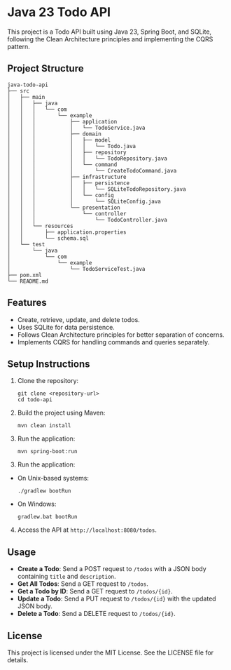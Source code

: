 # Java 23 Todo API

This project is a Todo API built using Java 23, Spring Boot, and SQLite, following the Clean Architecture principles and implementing the CQRS pattern.

## Project Structure

```
java-todo-api
├── src
│   ├── main
│   │   ├── java
│   │   │   └── com
│   │   │       └── example
│   │   │           ├── application
│   │   │           │   └── TodoService.java
│   │   │           ├── domain
│   │   │           │   ├── model
│   │   │           │   │   └── Todo.java
│   │   │           │   ├── repository
│   │   │           │   │   └── TodoRepository.java
│   │   │           │   └── command
│   │   │           │       └── CreateTodoCommand.java
│   │   │           ├── infrastructure
│   │   │           │   ├── persistence
│   │   │           │   │   └── SQLiteTodoRepository.java
│   │   │           │   └── config
│   │   │           │       └── SQLiteConfig.java
│   │   │           └── presentation
│   │   │               └── controller
│   │   │                   └── TodoController.java
│   │   └── resources
│   │       ├── application.properties
│   │       └── schema.sql
│   └── test
│       └── java
│           └── com
│               └── example
│                   └── TodoServiceTest.java
├── pom.xml
└── README.md
```

## Features

- Create, retrieve, update, and delete todos.
- Uses SQLite for data persistence.
- Follows Clean Architecture principles for better separation of concerns.
- Implements CQRS for handling commands and queries separately.

## Setup Instructions

1. Clone the repository:
   ```
   git clone <repository-url>
   cd todo-api
   ```

2. Build the project using Maven:
   ```
   mvn clean install
   ```

3. Run the application:
   ```
   mvn spring-boot:run
   ```
   
<!-- 1. Clone the repository:
   ```
   git clone <repository-url>
   cd java23-todo-api
   ```

2. Build the project using Gradle:

- Create Gradle Wrapper - gradlew.bat
   ```
   gradle wrapper
   ```
   
- On Unix-based systems:
  ```
  ./gradlew build
  ```
- On Windows:
  ```
  gradlew.bat build
  ``` -->

3. Run the application:
- On Unix-based systems:
  ```
  ./gradlew bootRun
  ```
- On Windows:
  ```
  gradlew.bat bootRun
  ```

4. Access the API at `http://localhost:8080/todos`.

## Usage

- **Create a Todo**: Send a POST request to `/todos` with a JSON body containing `title` and `description`.
- **Get All Todos**: Send a GET request to `/todos`.
- **Get a Todo by ID**: Send a GET request to `/todos/{id}`.
- **Update a Todo**: Send a PUT request to `/todos/{id}` with the updated JSON body.
- **Delete a Todo**: Send a DELETE request to `/todos/{id}`.

## License

This project is licensed under the MIT License. See the LICENSE file for details.
